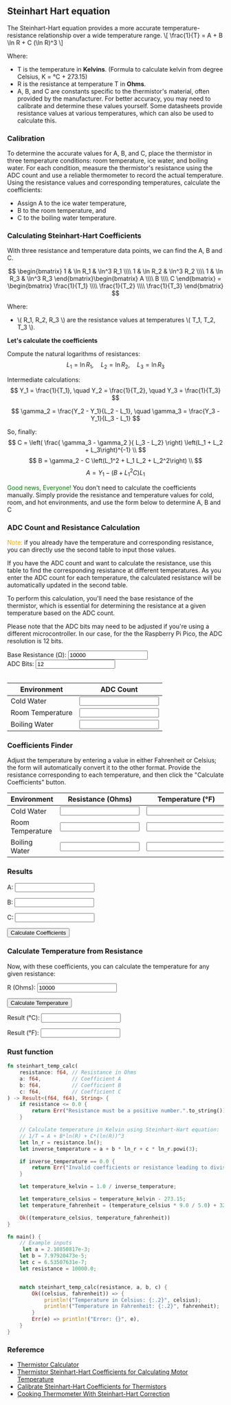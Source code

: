 
## Steinhart Hart equation
The Steinhart-Hart equation provides a more accurate temperature-resistance relationship over a wide temperature range. 
\\[
\frac{1}{T} = A + B \ln R + C (\ln R)^3
\\]

Where:
- T is the temperature in **Kelvins**. (Formula to calculate kelvin from degree Celsius, K = °C + 273.15)
- R is the resistance at temperature T in **Ohms**.
- A, B, and C are constants specific to the thermistor's material, often provided by the manufacturer. For better accuracy, you may need to calibrate and determine these values yourself. Some datasheets provide resistance values at various temperatures, which can also be used to calculate this.


### Calibration
To determine the accurate values for A, B, and C, place the thermistor in three temperature conditions: room temperature, ice water, and boiling water. For each condition, measure the thermistor's resistance using the ADC count and use a reliable thermometer to record the actual temperature. Using the resistance values and corresponding temperatures, calculate the coefficients:
- Assign A to the ice water temperature,
- B to the room temperature, and
- C to the boiling water temperature.

### Calculating Steinhart-Hart Coefficients

With three resistance and temperature data points, we can find the A, B and C.

$$
\begin{bmatrix}
    1 & \ln R_1 & \ln^3 R_1 \\\\
    1 & \ln R_2 & \ln^3 R_2 \\\\
    1 & \ln R_3 & \ln^3 R_3
\end{bmatrix}\begin{bmatrix}
    A \\\\
    B \\\\
    C
\end{bmatrix} = \begin{bmatrix}
    \frac{1}{T_1} \\\\
    \frac{1}{T_2} \\\\
    \frac{1}{T_3}
\end{bmatrix}
$$

Where:
- \\( R_1, R_2, R_3 \\) are the resistance values at temperatures \\( T_1, T_2, T_3 \\).

**Let's calculate the coefficients**

Compute the natural logarithms of resistances:
$$
L_1 = \ln R_1, \quad L_2 = \ln R_2, \quad L_3 = \ln R_3
$$

Intermediate calculations:
$$
Y_1 = \frac{1}{T_1}, \quad Y_2 = \frac{1}{T_2}, \quad Y_3 = \frac{1}{T_3}
$$

$$
\gamma_2 = \frac{Y_2 - Y_1}{L_2 - L_1}, \quad \gamma_3 = \frac{Y_3 - Y_1}{L_3 - L_1}
$$

So, finally:
$$
C = \left( \frac{ \gamma_3 - \gamma_2 }{ L_3 - L_2} \right) \left(L_1 + L_2 + L_3\right)^{-1} \\
$$
$$
B = \gamma_2 - C \left(L_1^2 + L_1 L_2 + L_2^2\right) \\
$$
$$
A = Y_1 - \left(B + L_1^2 C\right) L_1
$$


<span style="color: green;">Good news, Everyone!</span> You don't need to calculate the coefficients manually. Simply provide the resistance and temperature values for cold, room, and hot environments, and use the form below to determine A, B and C

### ADC Count and Resistance Calculation
<span style="color: orange;">Note:</span> if you already have the temperature and corresponding resistance, you can directly use the second table to input those values.

If you have the ADC count and want to calculate the resistance, use this table to find the corresponding resistance at different temperatures. As you enter the ADC count for each temperature, the calculated resistance will be automatically updated in the second table.

To perform this calculation, you'll need the base resistance of the thermistor, which is essential for determining the resistance at a given temperature based on the ADC count.

Please note that the ADC bits may need to be adjusted if you're using a different microcontroller. In our case, for the the Raspberry Pi Pico, the ADC resolution is 12 bits.

<form id="adcForm">
  <label for="baseResistance">Base Resistance (Ω): </label>
  <input type="number" id="baseResistance" name="baseResistance" step="any" value="10000" oninput="updateResistance()">
    <br/>
    <label for="adcBits">ADC Bits: </label>
  <input type="number" id="adcBits" name="adcBits" step="any" value="12" oninput="updateResistance()">
  <br/>
  <br/>

  <table>
    <thead>
      <tr>
         <th>Environment</th>
        <th>ADC Count</th>
      </tr>
    </thead>
    <tbody>
      <!-- Cold Water Row -->
      <tr>
        <td>Cold Water</td>
        <td><input type="number" id="adcColdCount" name="adcColdCount" step="any" oninput="updateResistance()"></td>
      </tr>
      <!-- Room Temperature Row -->
      <tr>
        <td>Room Temperature</td>
        <td><input type="number" id="adcRoomCount" name="adcRoomCount" step="any" oninput="updateResistance()"></td>
      </tr>
      <!-- Boiling Water Row -->
      <tr>
      <td>Boiling Water</td>
        <td><input type="number" id="adcBoilCount" name="adcBoilCount" step="any" oninput="updateResistance()"></td>
      </tr>
    </tbody>
  </table>
</form>


### Coefficients Finder
Adjust the temperature by entering a value in either Fahrenheit or Celsius; the form will automatically convert it to the other format. Provide the resistance corresponding to each temperature, and then click the "Calculate Coefficients" button.
<form id="steinhartForm" onsubmit="calcCoeffBtnClicked(event)">
<table>
<thead>
<tr>
<th>Environment</th>
<th>Resistance (Ohms)</th>
<th>Temperature (°F)</th>
<th>Temperature (°C)</th>
<th>Temperature (K)</th>
</tr>
</thead>
<tbody>
<tr>
<td>Cold Water</td>
<td><input type="number" id="resistanceCold" name="resistanceCold" step="any" oninput="validateInput()"></td>
<td><input type="number" id="coldTempF" name="coldTempF" step="any" oninput="calcTempFromFarenhit('coldTempC', 'coldTempF', 'coldTempK', 'resistanceCold')"></td>
<td><input type="number" id="coldTempC" name="coldTempC" step="any" oninput="calcTempFromCel('coldTempC', 'coldTempF', 'coldTempK', 'resistanceCold')"></td>

<td><input type="number" id="coldTempK" name="coldTempK" step="any" readonly></td>
</tr>
<tr>
<td>Room Temperature</td>
<td><input type="number" id="resistanceRoom" name="resistanceRoom" step="any" oninput="validateInput()"></td>
<td><input type="number" id="roomTempF" name="roomTempF" step="any" oninput="calcTempFromFarenhit('roomTempC', 'roomTempF', 'roomTempK', 'resistanceRoom')"></td>
<td><input type="number" id="roomTempC" name="roomTempC" step="any" value="25"  oninput="calcTempFromCel('roomTempC', 'roomTempF', 'roomTempK', 'resistanceRoom')"></td>
<td><input type="number" id="roomTempK" name="roomTempK" step="any" readonly></td>
</tr>
<tr>
<td>Boiling Water</td>
<td><input type="number" id="resistanceBoiling" name="resistanceBoiling"  step="any" oninput="validateInput()"></td>

<td><input type="number" id="boilTempF" name="boilTempF" step="any"  oninput="calcTempFromFarenhit('boilTempC', 'boilTempF', 'boilTempK', 'resistanceBoiling')"></td>
<td><input type="number" id="boilTempC" name="boilTempC" step="any" oninput="calcTempFromCel('boilTempC', 'boilTempF', 'boilTempK', 'resistanceBoiling')"></td>
<td><input type="number" id="boilTempK" name="boilTempK" step="any" readonly></td>
</tr>
</tbody>
</table>

<h3>Results</h3>
<p>
    A: <input type="text" id="resultA" readonly />
    <span id="actualA"></span> 
</p>
<p>
    B: <input type="text" id="resultB" readonly />
    <span id="actualB"></span> 
</p>
<p>
    C: <input type="text" id="resultC" readonly />
    <span id="actualC"></span> 
</p>


<button type="submit" id="submitBtn" >Calculate Coefficients</button>
</form>

<h3>Calculate Temperature from Resistance</h3>
<p>Now, with these coefficients, you can calculate the temperature for any given resistance:</p>

<label for="r">R (Ohms): </label>
<input type="number" name="r" value="10000" id="inputResistance" >

<button type="button" id="calculateBtn" onclick="calculateTemperatureFromResistance()" >Calculate Temperature</button>

<label for="tc">Result (°C): </label>
<input type="text" name="tc" id="resultCelsius" readonly>

<label for="tf">Result (°F): </label>
<input type="text" name="tf" id="resultFahrenheit" readonly>


<!-- Error Message Section -->
<p id="errorMessage" style="color: red; display: none;">Error: Please calculate the coefficients (A, B, C) first.</p>

<script>
window.onload = function() {
  // Default values for Cold Water
  document.getElementById("resistanceCold").value = 25000;
  document.getElementById("coldTempC").value = 5;
  calcTempFromCel('coldTempC', 'coldTempF', 'coldTempK', 'resistanceCold');
  
  // Default values for Room Temperature
  document.getElementById("resistanceRoom").value = 10000;
  document.getElementById("roomTempC").value = 25;
  calcTempFromCel('roomTempC', 'roomTempF', 'roomTempK', 'resistanceRoom');
  
  // Default values for Boiling Water
  document.getElementById("resistanceBoiling").value = 4000;
  document.getElementById("boilTempC").value = 45;
  calcTempFromCel('boilTempC', 'boilTempF', 'boilTempK', 'resistanceBoiling');

  calculateCoefficients();
};

// Function to calculate resistance based on base resistance and ADC count
function calculateResistance(baseResistance, adcCount, adcBits) {
  const maxADCValue = Math.pow(2, adcBits) - 1;  // Max ADC value for the given bits (e.g., 12 bits = 4095)
  
  const resistance = baseResistance * ((maxADCValue / adcCount)-1);
  
  return resistance;
}

function updateResistance() {
  const baseResistance = parseFloat(document.getElementById("baseResistance").value);
  const adcBits = parseInt(document.getElementById("adcBits").value);
  
  const adcColdCount = parseFloat(document.getElementById("adcColdCount").value);
  const adcRoomCount = parseFloat(document.getElementById("adcRoomCount").value);
  const adcBoilCount = parseFloat(document.getElementById("adcBoilCount").value);
  
  // Calculate resistance for each environment using the ADC counts
  if (!isNaN(baseResistance) && !isNaN(adcBits)) {
    const resistanceCold = calculateResistance(baseResistance, adcColdCount, adcBits);
    document.getElementById("resistanceCold").value = resistanceCold.toFixed(2);

    const resistanceRoom = calculateResistance(baseResistance, adcRoomCount, adcBits);
    document.getElementById("resistanceRoom").value = resistanceRoom.toFixed(2);

    const resistanceBoiling = calculateResistance(baseResistance, adcBoilCount, adcBits);
    document.getElementById("resistanceBoiling").value = resistanceBoiling.toFixed(2);
  }
}

function calcTempFromCel(celsiusId, fahrenheitId, kelvinId, resistanceId) {
    const tempC = parseFloat(document.getElementById(celsiusId).value);

    if (!isNaN(tempC)) {
        const tempF = (tempC * 9/5) + 32;
        const tempK = tempC + 273.15;
        document.getElementById(fahrenheitId).value = tempF.toFixed(2);
        document.getElementById(kelvinId).value = tempK.toFixed(2);
    } else{
        document.getElementById(fahrenheitId).value = "";
        document.getElementById(kelvinId).value = "";
    }
}

function calcTempFromFarenhit(celsiusId, fahrenheitId, kelvinId, resistanceId) {
    const tempF = parseFloat(document.getElementById(fahrenheitId).value);
    if (!isNaN(tempF)) {
        const tempC = (tempF - 32) * 5 / 9;
        const tempK = tempC + 273.15;
        document.getElementById(celsiusId).value = tempC.toFixed(2);
        document.getElementById(kelvinId).value = tempK.toFixed(2);
    } else{
        document.getElementById(celsiusId).value = "";
        document.getElementById(kelvinId).value = "";
    }
}


function validateInput() {
    const resistanceCold = document.getElementById("resistanceCold").value;
    const resistanceRoom = document.getElementById("resistanceRoom").value;
    const resistanceBoiling = document.getElementById("resistanceBoiling").value;
    const coldTempC = document.getElementById("coldTempC").value;
    const roomTempC = document.getElementById("roomTempC").value;
    const boilTempC = document.getElementById("boilTempC").value;
    const submitBtn = document.getElementById("submitBtn");
}

function calcCoeffBtnClicked(event){
    event.preventDefault();
    calculateCoefficients();
}

function calculateCoefficients() {
    // const coldTempC = parseFloat(document.getElementById("coldTempC").value);
    // const roomTempC = parseFloat(document.getElementById("roomTempC").value);
    // const boilTempC = parseFloat(document.getElementById("boilTempC").value);

    // const coldTempK = coldTempC + 273.15;
    // const roomTempK = roomTempC + 273.15;
    // const boilTempK = boilTempC + 273.15;
    const T1 = parseFloat(document.getElementById("coldTempK").value);
    const T2 = parseFloat(document.getElementById("roomTempK").value);
    const T3 = parseFloat(document.getElementById("boilTempK").value);

    const resistanceCold = parseFloat(document.getElementById("resistanceCold").value);
    const resistanceRoom = parseFloat(document.getElementById("resistanceRoom").value);
    const resistanceBoiling = parseFloat(document.getElementById("resistanceBoiling").value);

    const L1 = Math.log(resistanceCold); //natural logarithm
    const L2 = Math.log(resistanceRoom);
    const L3 = Math.log(resistanceBoiling);

    const Y1 = 1 / T1;
    const Y2 = 1 / T2;
    const Y3 = 1 / T3;

    const gamma2 = (Y2 - Y1) / (L2 - L1); //γ2
    const gamma3 = (Y3 - Y1) / (L3 - L1); //γ3

    // Calculate coefficients A, B, and C
    const C = ((gamma3 - gamma2) / (L3 - L2)) * (L1 + L2 + L3) ** -1;
    const B = gamma2 - C * (Math.pow(L1, 2) + L1 * L2 + Math.pow(L2, 2));
    const A = Y1 - (B + Math.pow(L1, 2) * C) * L1;

    document.getElementById("resultA").value = A.toExponential(8);
    document.getElementById("resultB").value = B.toExponential(8);
    document.getElementById("resultC").value = C.toExponential(8);

    document.getElementById("actualA").textContent = `(${A.toFixed(16)})`;
    document.getElementById("actualB").textContent = `(${B.toFixed(16)})`;
    document.getElementById("actualC").textContent = `(${C.toFixed(16)})`;
}

function calculateTemperatureFromResistance() {

    const A = parseFloat(document.getElementById('resultA').value);
    const B = parseFloat(document.getElementById('resultB').value);
    const C = parseFloat(document.getElementById('resultC').value);

    if (isNaN(A) || isNaN(B) || isNaN(C)) {
        document.getElementById('errorMessage').style.display = 'block'; 
        document.getElementById('resultFahrenheit').value = '';
        document.getElementById('resultCelsius').value = '';
        return;
    } else{
            document.getElementById('errorMessage').style.display = 'none';
    }

    let resistance = parseFloat(document.getElementById('inputResistance').value);
    if (isNaN(resistance)) {
        alert("Please enter a valid resistance.");
        return;
    }

    // Calculate temperature in Kelvin using Steinhart-Hart equation: 
    // 1/T = A + B*ln(R) + C*(ln(R))^3
    let inverseTemperature = A + B * Math.log(resistance) + C * Math.pow(Math.log(resistance), 3);
    let temperatureKelvin = 1 / inverseTemperature; 

    // Convert to Celsius and Fahrenheit
    let temperatureCelsius = temperatureKelvin - 273.15;  
    let temperatureFahrenheit = (temperatureCelsius * 9/5) + 32;  

    document.getElementById('resultFahrenheit').value = temperatureFahrenheit.toFixed(2);
    document.getElementById('resultCelsius').value = temperatureCelsius.toFixed(2);

}
</script>

### Rust function
```rust
fn steinhart_temp_calc(
    resistance: f64, // Resistance in Ohms
    a: f64,          // Coefficient A
    b: f64,          // Coefficient B
    c: f64,          // Coefficient C
) -> Result<(f64, f64), String> {
    if resistance <= 0.0 {
        return Err("Resistance must be a positive number.".to_string());
    }

    // Calculate temperature in Kelvin using Steinhart-Hart equation:
    // 1/T = A + B*ln(R) + C*(ln(R))^3
    let ln_r = resistance.ln();
    let inverse_temperature = a + b * ln_r + c * ln_r.powi(3);

    if inverse_temperature == 0.0 {
        return Err("Invalid coefficients or resistance leading to division by zero.".to_string());
    }

    let temperature_kelvin = 1.0 / inverse_temperature;

    let temperature_celsius = temperature_kelvin - 273.15;
    let temperature_fahrenheit = (temperature_celsius * 9.0 / 5.0) + 32.0;

    Ok((temperature_celsius, temperature_fahrenheit))
}

fn main() {
    // Example inputs
     let a = 2.10850817e-3;
    let b = 7.97920473e-5;
    let c = 6.53507631e-7;
    let resistance = 10000.0;


    match steinhart_temp_calc(resistance, a, b, c) {
        Ok((celsius, fahrenheit)) => {
            println!("Temperature in Celsius: {:.2}", celsius);
            println!("Temperature in Fahrenheit: {:.2}", fahrenheit);
        }
        Err(e) => println!("Error: {}", e),
    }
}
```

### Referemce
- [Thermistor Calculator](https://www.thinksrs.com/downloads/programs/therm%20calc/ntccalibrator/ntccalculator.html) 
- [Thermistor Steinhart-Hart Coefficients for Calculating Motor Temperature](https://www.servo.jp/member/admin/document_upload/AN144-Thermistor-Steinhart-Hart-Coefficients.pdf) 
- [Calibrate Steinhart-Hart Coefficients for Thermistors](https://www.thinksrs.com/downloads/PDFs/ApplicationNotes/LDC%20Note%204%20NTC%20Calculatorold.pdf) 
- [Cooking Thermometer With Steinhart-Hart Correction](https://www.instructables.com/ESP32-NTP-Temperature-Probe-Cooking-Thermometer-Wi/)
